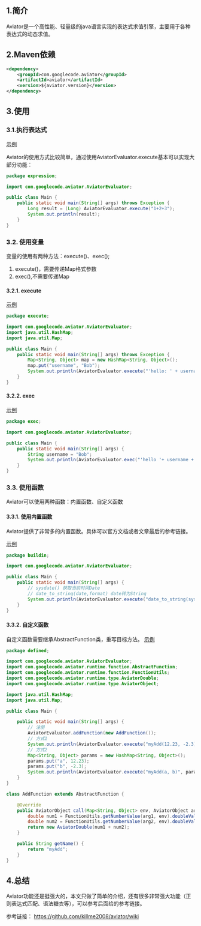 ## 1.简介
Aviator是一个高性能、轻量级的java语言实现的表达式求值引擎，主要用于各种表达式的动态求值。

## 2.Maven依赖
```xml
<dependency>
    <groupId>com.googlecode.aviator</groupId>
    <artifactId>aviator</artifactId>
    <version>${aviator.version}</version>
</dependency>
```

## 3.使用
### 3.1.执行表达式
[示例](https://github.com/Grrui/aviator/tree/master/src/main/java/expression)

Aviator的使用方式比较简单，通过使用AviatorEvaluator.execute基本可以实现大部分功能：
```java
package expression;

import com.googlecode.aviator.AviatorEvaluator;

public class Main {
    public static void main(String[] args) throws Exception {
        Long result = (Long) AviatorEvaluator.execute("1+2+3");
        System.out.println(result);
    }
}
```
### 3.2. 使用变量
变量的使用有两种方法：execute()、exec();
1. execute()，需要传递Map格式参数
2. exec(),不需要传递Map
#### 3.2.1. execute
[示例](https://github.com/Grrui/aviator/tree/master/src/main/java/execute)
```java
package execute;

import com.googlecode.aviator.AviatorEvaluator;
import java.util.HashMap;
import java.util.Map;

public class Main {
    public static void main(String[] args) throws Exception {
        Map<String, Object> map = new HashMap<String, Object>();
        map.put("username", "Bob");
        System.out.println(AviatorEvaluator.execute("'hello: ' + username  + '!'", map));
    }
}
```
#### 3.2.2. exec
[示例](https://github.com/Grrui/aviator/tree/master/src/main/java/exec)
```java
package exec;

import com.googlecode.aviator.AviatorEvaluator;

public class Main {
    public static void main(String[] args) {
        String username = "Bob";
        System.out.println(AviatorEvaluator.exec("'hello '+ username +'!'", username));
    }
}
```
### 3.3. 使用函数
Aviator可以使用两种函数：内置函数、自定义函数
#### 3.3.1. 使用内置函数
Aviator提供了非常多的内置函数。具体可以官方文档或者文章最后的参考链接。

[示例](https://github.com/Grrui/aviator/tree/master/src/main/java/buildin)
```java
package buildin;

import com.googlecode.aviator.AviatorEvaluator;

public class Main {
    public static void main(String[] args) {
        // sysdate() 获取当前时间Date
        // date_to_string(date,format) date转为String
        System.out.println(AviatorEvaluator.execute("date_to_string(sysdate(),'yyyy-MM-dd HH:mm:ss')"));
    }
}
```
#### 3.3.2. 自定义函数
自定义函数需要继承AbstractFunction类，重写目标方法。
[示例](https://github.com/Grrui/aviator/tree/master/src/main/java/defined)
```java
package defined;

import com.googlecode.aviator.AviatorEvaluator;
import com.googlecode.aviator.runtime.function.AbstractFunction;
import com.googlecode.aviator.runtime.function.FunctionUtils;
import com.googlecode.aviator.runtime.type.AviatorDouble;
import com.googlecode.aviator.runtime.type.AviatorObject;

import java.util.HashMap;
import java.util.Map;

public class Main {

    public static void main(String[] args) {
        // 注册
        AviatorEvaluator.addFunction(new AddFunction());
        // 方式1
        System.out.println(AviatorEvaluator.execute("myAdd(12.23, -2.3)"));
        // 方式2
        Map<String, Object> params = new HashMap<String, Object>();
        params.put("a", 12.23);
        params.put("b", -2.3);
        System.out.println(AviatorEvaluator.execute("myAdd(a, b)", params));
    }
}

class AddFunction extends AbstractFunction {

    @Override
    public AviatorObject call(Map<String, Object> env, AviatorObject arg1, AviatorObject arg2) {
        double num1 = FunctionUtils.getNumberValue(arg1, env).doubleValue();
        double num2 = FunctionUtils.getNumberValue(arg2, env).doubleValue();
        return new AviatorDouble(num1 + num2);
    }

    public String getName() {
        return "myAdd";
    }
}
```
## 4.总结
Aviator功能还是挺强大的，本文只做了简单的介绍，还有很多非常强大功能（正则表达式匹配、语法糖衣等），可以参考后面给的参考链接。

参考链接：
https://github.com/killme2008/aviator/wiki
